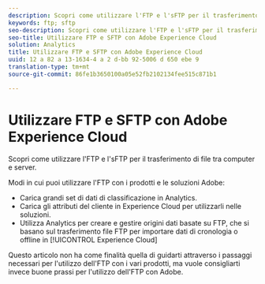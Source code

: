 ```yaml
---
description: Scopri come utilizzare l'FTP e l'sFTP per il trasferimento di file tra computer e server.
keywords: ftp; sftp
seo-description: Scopri come utilizzare l'FTP e l'sFTP per il trasferimento di file tra computer e server.
seo-title: Utilizzare FTP e SFTP con Adobe Experience Cloud
solution: Analytics
title: Utilizzare FTP e SFTP con Adobe Experience Cloud
uuid: 12 a 82 a 13-1634-4 a 2 d-bb 92-5006 d 650 ebe 9
translation-type: tm+mt
source-git-commit: 86fe1b3650100a05e52fb2102134fee515c871b1

---
```



# Utilizzare FTP e SFTP con Adobe Experience Cloud

Scopri come utilizzare l'FTP e l'sFTP per il trasferimento di file tra computer e server.

Modi in cui puoi utilizzare l'FTP con i prodotti e le soluzioni Adobe:

* Carica grandi set di dati di classificazione in Analytics.
* Carica gli attributi del cliente in Experience Cloud per utilizzarli nelle soluzioni.
* Utilizza Analytics per creare e gestire origini dati basate su FTP, che si basano sul trasferimento file FTP per importare dati di cronologia o offline in [!UICONTROL Experience Cloud]

Questo articolo non ha come finalità quella di guidarti attraverso i passaggi necessari per l'utilizzo dell'FTP con i vari prodotti, ma vuole consigliarti invece buone prassi per l'utilizzo dell'FTP con Adobe.
